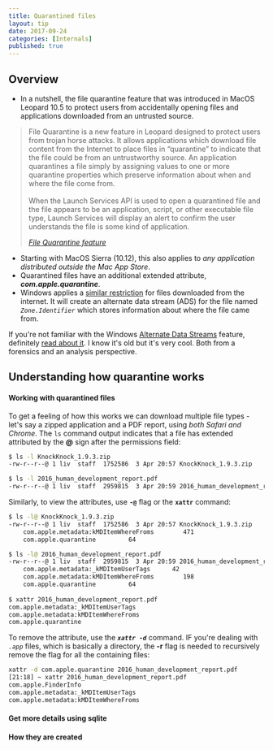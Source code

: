```yaml
---
title: Quarantined files
layout: tip
date: 2017-09-24
categories: [Internals]
published: true
---
```


## Overview

* In a nutshell, the file quarantine feature that was introduced in MacOS Leopard 10.5 to protect users from accidentally opening files and applications downloaded from an untrusted source.

<blockquote>
  <p>File Quarantine is a new feature in Leopard designed to protect users from trojan horse attacks. It allows applications which download file content from the Internet to place files in “quarantine” to indicate that the file could be from an untrustworthy source. An application quarantines a file simply by assigning values to one or more quarantine properties which preserve information about when and where the file come from.
<br /><br />
When the Launch Services API is used to open a quarantined file and the file appears to be an application, script, or other executable file type, Launch Services will display an alert to confirm the user understands the file is some kind of application.</p>
  <cite><a target="_blank" href="https://developer.apple.com/library/content/releasenotes/Carbon/RN-LaunchServices/index.html">File Quarantine feature</a>
</cite> </blockquote>

* Starting with MacOS Sierra (10.12), this also applies to _any application distributed outside the Mac App Store_.
* Quarantined files have an additional extended attribute, _**com.apple.quarantine**_. 
* Windows applies a [similar restriction](https://www.howtogeek.com/70012/what-causes-the-file-downloaded-from-the-internet-warning-and-how-can-i-easily-remove-it/) for files downloaded from the internet.  It will create an alternate data stream (ADS) for the file named _```Zone.Identifier```_ which stores information about where the file came from.

<div class="box-note">
If you're not familiar with the Windows <a href="https://blogs.technet.microsoft.com/askcore/2013/03/24/alternate-data-streams-in-ntfs">Alternate Data Streams</a> feature, definitely <a href="https://blog.malwarebytes.com/101/2015/07/introduction-to-alternate-data-streams">read about it</a>. I know it's old but it's very cool. Both from a forensics and an analysis perspective.
</div>

## Understanding how quarantine works

#### Working with quarantined files

To get a feeling of how this works we can download multiple file types - let's say a zipped application and a PDF report, using *both Safari and Chrome*. The ```ls``` command output indicates that a file has extended attributed by the **@** sign after the permissions field:


```bash
$ ls -l KnockKnock_1.9.3.zip
-rw-r--r--@ 1 liv  staff  1752586  3 Apr 20:57 KnockKnock_1.9.3.zip

$ ls -l 2016_human_development_report.pdf
-rw-r--r--@ 1 liv  staff  2959815  3 Apr 20:59 2016_human_development_report.pdf
  ```

Similarly, to view the attributes, use **```-@```** flag or the **```xattr```** command:

```bash
$ ls -l@ KnockKnock_1.9.3.zip
-rw-r--r--@ 1 liv  staff  1752586  3 Apr 20:57 KnockKnock_1.9.3.zip
	com.apple.metadata:kMDItemWhereFroms	    471
	com.apple.quarantine	     64

$ ls -l@ 2016_human_development_report.pdf
-rw-r--r--@ 1 liv  staff  2959815  3 Apr 20:59 2016_human_development_report.pdf
	com.apple.metadata:_kMDItemUserTags	     42
	com.apple.metadata:kMDItemWhereFroms	    198
	com.apple.quarantine	     64
  
$ xattr 2016_human_development_report.pdf
com.apple.metadata:_kMDItemUserTags
com.apple.metadata:kMDItemWhereFroms
com.apple.quarantine
```

To remove the attribute, use the **_```xattr -d```_** command. IF you're dealing with _```.app```_ files, which is basically a directory, the **-r** flag is needed to recursively remove the flag for all the containing files:

```bash
xattr -d com.apple.quarantine 2016_human_development_report.pdf
[21:18] ~ xattr 2016_human_development_report.pdf
com.apple.FinderInfo
com.apple.metadata:_kMDItemUserTags
com.apple.metadata:kMDItemWhereFroms
```

#### Get more details using sqlite

#### How they are created



